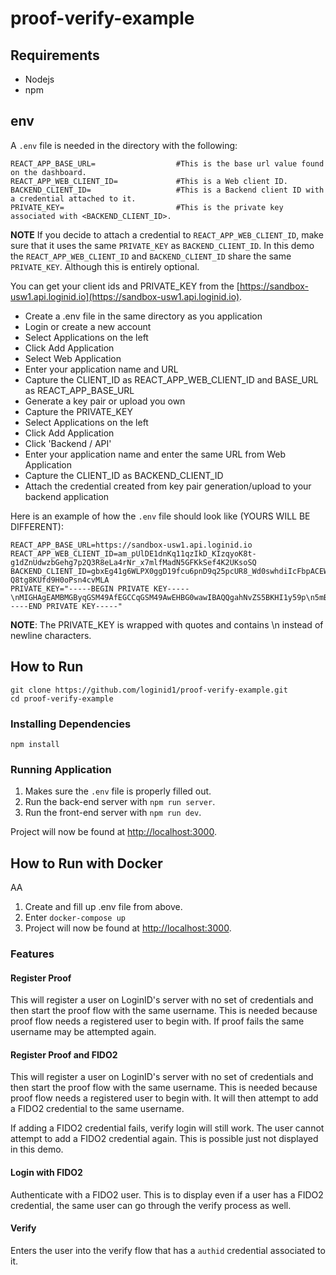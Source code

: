 # proof-verify-example

## Requirements

- Nodejs
- npm

## env

A `.env` file is needed in the directory with the following:

```
REACT_APP_BASE_URL=                  #This is the base url value found on the dashboard.
REACT_APP_WEB_CLIENT_ID=             #This is a Web client ID.
BACKEND_CLIENT_ID=                   #This is a Backend client ID with a credential attached to it.
PRIVATE_KEY=                         #This is the private key associated with <BACKEND_CLIENT_ID>.
```

**NOTE** If you decide to attach a credential to `REACT_APP_WEB_CLIENT_ID`, make sure that it uses the same `PRIVATE_KEY` as `BACKEND_CLIENT_ID`. In this demo the `REACT_APP_WEB_CLIENT_ID` and `BACKEND_CLIENT_ID` share the same `PRIVATE_KEY`. Although this is entirely optional.

You can get your client ids and PRIVATE_KEY from the [https://sandbox-usw1.api.loginid.io](https://sandbox-usw1.api.loginid.io).

- Create a .env file in the same directory as you application
- Login or create a new account
- Select Applications on the left
- Click Add Application
- Select Web Application
- Enter your application name and URL
- Capture the CLIENT_ID as REACT_APP_WEB_CLIENT_ID and BASE_URL as REACT_APP_BASE_URL
- Generate a key pair or upload you own
- Capture the PRIVATE_KEY
- Select Applications on the left
- Click Add Application
- Click 'Backend / API'
- Enter your application name and enter the same URL from Web Application
- Capture the CLIENT_ID as BACKEND_CLIENT_ID
- Attach the credential created from key pair generation/upload to your backend application

Here is an example of how the `.env` file should look like (YOURS WILL BE DIFFERENT):

```
REACT_APP_BASE_URL=https://sandbox-usw1.api.loginid.io
REACT_APP_WEB_CLIENT_ID=am_pUlDE1dnKq11qzIkD_KIzqyoK8t-g1dZnUdwzbGehg7p2Q3R8eLa4rNr_x7mlfMadN5GFKkSef4K2UKsoSQ
BACKEND_CLIENT_ID=gbxEg41g6WLPX0ggD19fcu6pnD9q25pcUR8_Wd0swhdiIcFbpACEW7j4QAofxe_-Q8tg8KUfd9H0oPsn4cvMLA
PRIVATE_KEY="-----BEGIN PRIVATE KEY-----\nMIGHAgEAMBMGByqGSM49AfEGCCqGSM49AwEHBG0wawIBAQQgahNvZS5BKHI1y59p\n5mBfZQ3QM16zRghLfdiCY7KDhI2hRANCAAQyfTeuqPrtqsa2YGsarTkg9fWdq8Ta\nBBmf8PqLBaELtBa7sKE0IEusa0Q+KPSdyeXF3Kii1dYrh2Kf8KQnjJ1v\n-----END PRIVATE KEY-----"
```

**NOTE**: The PRIVATE_KEY is wrapped with quotes and contains \n instead of newline characters.

## How to Run

```
git clone https://github.com/loginid1/proof-verify-example.git
cd proof-verify-example
```

### Installing Dependencies

```
npm install
```

### Running Application

1. Makes sure the `.env` file is properly filled out.
2. Run the back-end server with `npm run server`.
3. Run the front-end server with `npm run dev`.

Project will now be found at [http://localhost:3000](http://localhost:3000).

## How to Run with Docker

AA

1. Create and fill up .env file from above.
2. Enter `docker-compose up`
3. Project will now be found at [http://localhost:3000](http://localhost:3000).

### Features

#### Register Proof

This will register a user on LoginID's server with no set of credentials and then start the proof flow with the
same username. This is needed because proof flow needs a registered user to begin with. If proof fails the same
username may be attempted again.

#### Register Proof and FIDO2

This will register a user on LoginID's server with no set of credentials and then start the proof flow with the
same username. This is needed because proof flow needs a registered user to begin with. It will then attempt to
add a FIDO2 credential to the same username.

If adding a FIDO2 credential fails, verify login will still work. The user cannot attempt to add a FIDO2 credential
again. This is possible just not displayed in this demo.

#### Login with FIDO2

Authenticate with a FIDO2 user. This is to display even if a user has a FIDO2 credential, the same user can go through the verify process as well.

#### Verify

Enters the user into the verify flow that has a `authid` credential associated to it.
